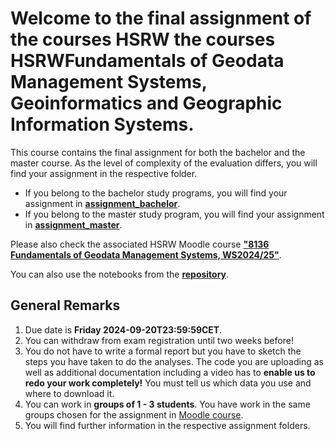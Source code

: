 # Welcome to the final assignment of the courses HSRW the courses HSRWFundamentals of Geodata Management Systems, Geoinformatics and Geographic Information Systems.

This course contains the final assignment for both the bachelor and the master course. As the level of complexity of the evaluation differs, you will find your assignment in the respective folder.
- If you belong to the bachelor study programs, you will find your assignment in [**assignment_bachelor**](./assignment_bachelor/).
- If you belong to the master study program, you will find your assignment in [**assignment_master**](./assignment_master).

Please also check the associated HSRW Moodle course [**"8136 Fundamentals of Geodata Management Systems, WS2024/25"**](https://moodle.hochschule-rhein-waal.de/course/view.php?id=18484).

You can also use the notebooks from the [**repository**](https://github.com/rolfbecker/EE_3.07_Geodata_WS2022).

## General Remarks

1. Due date is **Friday 2024-09-20T23:59:59CET**. 
2. You can withdraw from exam registration until two weeks before! 
3. You do not have to write a formal report but you have to sketch the steps you have taken to do the analyses. The code you are uploading as well as additional documentation including a video has to **enable us to redo your work completely!** You must tell us which data you use and where to download it.
4. You can work in **groups of 1 - 3 students**. You have work in the same groups chosen for the assignment in [Moodle course](https://moodle.hochschule-rhein-waal.de/course/view.php?id=18484). 
5. You will find further information in the respective assignment folders. 
